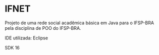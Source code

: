 # IFNET

Projeto de uma rede social acadêmica básica em Java para o IFSP-BRA pela disciplina de POO do IFSP-BRA.

IDE utilizada: Eclipse

SDK 16
